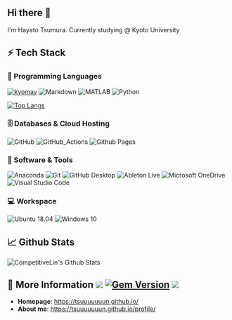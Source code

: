 ## Hi there 👋

I'm Hayato Tsumura. Currently studying @ Kyoto University

## ⚡ Tech Stack

### 🚀 Programming Languages
  [![kyomay](https://img.shields.io/endpoint?url=https%3A%2F%2Fatcoder-badges.now.sh%2Fapi%2Fatcoder%2Fjson%2Fkyomay)](https://atcoder.jp/users/kyomay)
  ![Markdown](https://img.shields.io/badge/-Markdown-000000?logo=markdown&logoColor=white&style=flat)
  ![MATLAB](https://img.shields.io/badge/MATLAB-0790C0?logo=octave&logoColor=white)
  ![Python](https://img.shields.io/badge/Python-3776AB?logo=python&logoColor=white&style=flat)
  
  
  [![Top Langs](https://github-readme-stats.vercel.app/api/top-langs/?username=0h-n0&show_icons=true&theme=noctis_minimus&border_radius=50&layout=compact)](https://github.com/Tsuuuuuuun/github-readme-stats)


  
### 🗄️ Databases & Cloud Hosting
  ![GitHub](https://img.shields.io/badge/GitHub-181717?logo=github&logoColor=white&style=flat)
  ![GitHub_Actions](https://img.shields.io/badge/-GitHub_Actions-2088FF?logo=githubactions&logoColor=white&style=flat)
  ![Github Pages](https://img.shields.io/badge/GitHub%20Pages-222222?logo=github%20pages&logoColor=white&style=flat)
  
### 🧩 Software & Tools
  ![Anaconda](https://img.shields.io/badge/Anaconda-44A833?logo=anaconda&logoColor=white&style=flat)
  ![Git](https://img.shields.io/badge/Git-F05032?logo=git&logoColor=white&style=flat)
  ![GitHub Desktop](https://img.shields.io/badge/GitHub%20Desktop-8034A9?logo=github&logoColor=white&style=flat)
  ![Ableton Live](https://img.shields.io/badge/Live-black?logo=abletonlive&logoColor=white)
  ![Microsoft OneDrive](https://img.shields.io/badge/Microsoft_OneDrive-0078D4?logo=Microsoft+OneDrive&logoColor=white&style=flat)
  ![Visual Studio Code](https://img.shields.io/badge/-Visual%20Studio%20Code-007ACC?logo=visual-studio-code&logoColor=white&style=flat)

### 💻 Workspace
![Ubuntu 18.04](https://img.shields.io/badge/Ubuntu20.04-E95420?logo=ubuntu&logoColor=white&style=flat)
![Windows 10](https://img.shields.io/badge/Windows11-0078D6?logo=windows&logoColor=white&style=flat)


## 📈 Github Stats

![CompetitiveLin's Github Stats](https://github-readme-stats.vercel.app/api?username=Tsuuuuuuun&show_icons=true&count_private=true&custom_title=Tsuuuuuuun's%20Github%20Stats)

## 📝 More Information ![](https://img.shields.io/github/last-commit/Tsuuuuuuun/Tsuuuuuuun.github.io?label=Last%20commit) [![Gem Version](https://img.shields.io/gem/v/jekyll-theme-chirpy)](https://rubygems.org/gems/jekyll-theme-chirpy) ![](https://img.shields.io/badge/ruby-CC342D?logo=ruby&logoColor=white&style=flat)

- **Homepage**: <https://tsuuuuuuun.github.io/> 
- **About me**: <https://tsuuuuuuun.github.io/profile/>
